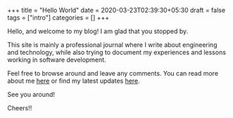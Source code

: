 +++
title = "Hello World"
date = 2020-03-23T02:39:30+05:30
draft = false
tags = ["intro"]
categories = []
+++

Hello, and welcome to my blog! I am glad that you stopped by.

This site is mainly a professional journal where I write about engineering and technology, while also trying to document my experiences and lessons working in software development.

Feel free to browse around and leave any comments. You can read more about me [here](about) or find my latest updates [here](posts).

See you around!

Cheers!!
